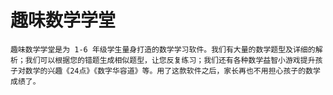 # 趣味数学学堂
    趣味数学学堂是为 1-6 年级学生量身打造的数学学习软件。我们有大量的数学题型及详细的解析；我们可以根据您的错题生成相似题型，让您反复练习；我们还有各种数学益智小游戏提升孩子对数学的兴趣《24点》《数字华容道》等。用了这款软件之后，家长再也不用担心孩子的数学成绩了。